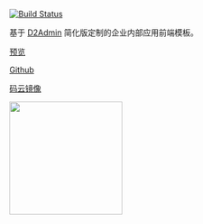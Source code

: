 [![Build Status](https://travis-ci.org/han-feng/cvicse-admin-start-kit.svg?branch=master)](https://travis-ci.org/han-feng/cvicse-admin-start-kit)

基于 [D2Admin](https://github.com/d2-projects/d2-admin) 简化版定制的企业内部应用前端模板。

[预览](https://han-feng.github.io/cvicse-admin-start-kit)

[Github](https://github.com/han-feng/cvicse-admin-start-kit)

[码云镜像](https://gitee.com/han_feng/cvicse-admin-start-kit)

<a href="https://github.com/d2-projects/d2-admin" target="_blank"><img src="https://raw.githubusercontent.com/FairyEver/d2-admin/master/doc/image/d2-admin@2x.png" width="200"></a>
